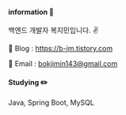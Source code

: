 #### information 📝
 백엔드 개발자 복지민입니다. ✌️ <p>
 📌 Blog : https://b-jm.tistory.com <p>
 📧 Email : bokjimin143@gmail.com

#### Studying ✏️
 Java, Spring Boot, MySQL

<!--
**b-jm/b-jm** is a ✨ _special_ ✨ repository because its `README.md` (this file) appears on your GitHub profile.

Here are some ideas to get you started:

- 🔭 I’m currently working on ...
- 🌱 I’m currently learning ...
- 👯 I’m looking to collaborate on ...
- 🤔 I’m looking for help with ...
- 💬 Ask me about ...
- 📫 How to reach me: ...
- 😄 Pronouns: ...
- ⚡ Fun fact: ...
-->
